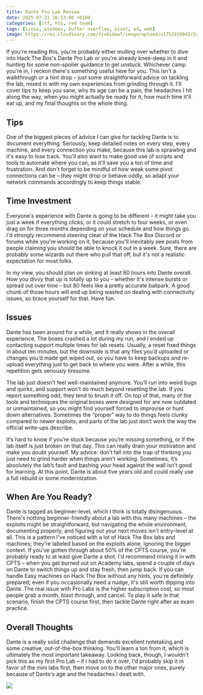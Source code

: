```yaml
---
title: Dante Pro Lab Review
date: 2025-07-21 16:53:00 +0100
categories: [ctf, htb, red team]
tags: [linux, windows, buffer overflow, pivot, ad, web] 
image: https://res.cloudinary.com/djo6idowf/image/upload/v1752919942/Screenshot_2025-07-19_111142_neribc.png
---
```

If you're reading this, you're probably either mulling over whether to dive into Hack The Box's Dante Pro Lab or you're already knee-deep in it and hunting for some non-spoiler guidance to get unstuck. Whichever camp you're in, I reckon there's something useful here for you. This isn't a walkthrough or a hint drop – just some straightforward advice on tackling the lab, mixed in with my own experiences from grinding through it. I'll cover tips to keep you sane, why its age can be a pain, the headaches I hit along the way, when you might actually be ready for it, how much time it'll eat up, and my final thoughts on the whole thing.

## Tips

One of the biggest pieces of advice I can give for tackling Dante is to document everything. Seriously, keep detailed notes on every step, every machine, and every connection you make, because this lab is sprawling and it's easy to lose track. You'll also want to make good use of scripts and tools to automate where you can, as it'll save you a ton of time and frustration. And don't forget to be mindful of how weak some pivot connections can be – they might drop or behave oddly, so adapt your network commands accordingly to keep things stable.

## Time Investment

Everyone's experience with Dante is going to be different – it might take you just a week if everything clicks, or it could stretch to four weeks, or even drag on for three months depending on your schedule and how things go. I'd strongly recommend steering clear of the Hack The Box Discord or forums while you're working on it, because you'll inevitably see posts from people claiming you should be able to knock it out in a week. Sure, there are probably some wizards out there who pull that off, but it's not a realistic expectation for most folks.

In my view, you should plan on sinking at least 80 hours into Dante overall. How you divvy that up is totally up to you – whether it's intense bursts or spread out over time – but 80 feels like a pretty accurate ballpark. A good chunk of those hours will end up being wasted on dealing with connectivity issues, so brace yourself for that. Have fun.

## Issues

Dante has been around for a while, and it really shows in the overall experience. The boxes crashed a lot during my run, and I ended up contacting support multiple times for lab resets. Usually, a reset fixed things in about ten minutes, but the downside is that any files you’d uploaded or changes you’d made get wiped out, so you have to keep backups and re-upload everything just to get back to where you were. After a while, this repetition gets seriously tiresome.

The lab just doesn’t feel well-maintained anymore. You’ll run into weird bugs and quirks, and support won’t do much beyond resetting the lab. If you report something odd, they tend to brush it off. On top of that, many of the tools and techniques the original boxes were designed for are now outdated or unmaintained, so you might find yourself forced to improvise or hunt down alternatives. Sometimes the “proper” way to do things feels clunky compared to newer exploits, and parts of the lab just don’t work the way the official write-ups describe.

It’s hard to know if you’re stuck because you’re missing something, or if the lab itself is just broken on that day. This can really drain your motivation and make you doubt yourself. My advice: don’t fall into the trap of thinking you just need to grind harder when things aren’t working. Sometimes, it’s absolutely the lab’s fault and bashing your head against the wall isn’t good for learning. At this point, Dante is about five years old and could really use a full rebuild or some modernization.

## When Are You Ready?

Dante is tagged as beginner-level, which I think is totally disingenuous. There's nothing beginner-friendly about a lab with this many machines – the exploits might be straightforward, but navigating the whole environment, documenting properly, and figuring out your next moves isn't entry-level at all. This is a pattern I've noticed with a lot of Hack The Box labs and machines; they're labeled based on the exploits alone, ignoring the bigger context. If you've gotten through about 50% of the CPTS course, you're probably ready to at least give Dante a shot. I'd recommend mixing it in with CPTS – when you get burned out on Academy labs, spend a couple of days on Dante to switch things up and stay fresh, then jump back. If you can handle Easy machines on Hack The Box without any hints, you're definitely prepared; even if you occasionally need a nudge, it's still worth dipping into Dante. The real issue with Pro Labs is the higher subscription cost, so most people grab a month, blast through, and cancel. To play it safe in that scenario, finish the CPTS course first, then tackle Dante right after as exam practice.

## Overall Thoughts

Dante is a really solid challenge that demands excellent notetaking and some creative, out-of-the-box thinking. You'll learn a ton from it, which is ultimately the most important takeaway. Looking back, though, I wouldn't pick this as my first Pro Lab – if I had to do it over, I'd probably skip it in favor of the mini labs first, then move on to the other major ones, purely because of Dante's age and the headaches I dealt with.

![](https://res.cloudinary.com/djo6idowf/image/upload/v1753132135/Screenshot_2025-07-21_220836_mvrhda.png)